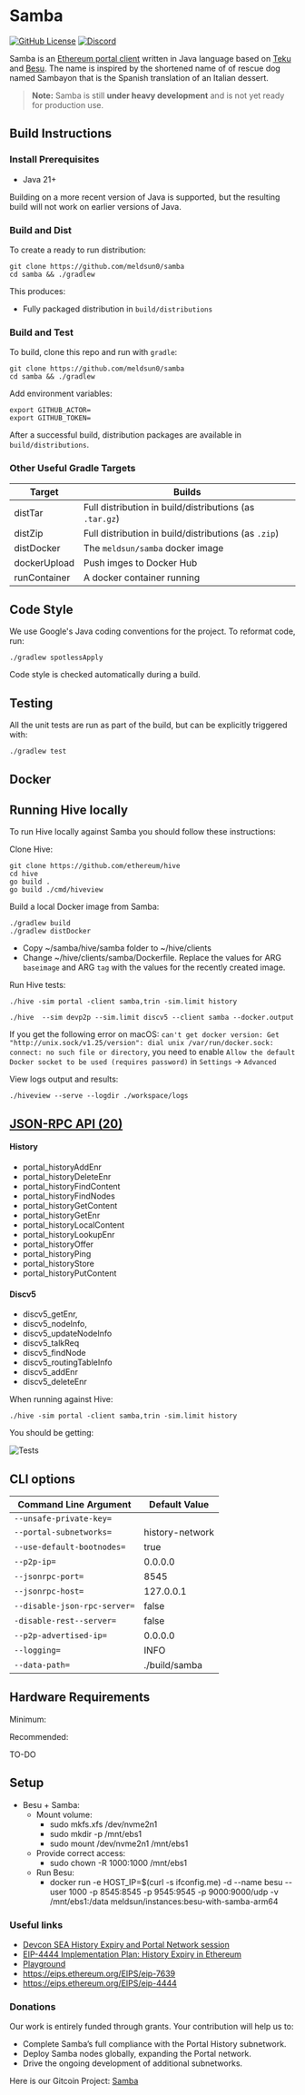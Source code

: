 # Samba

[![GitHub License](https://img.shields.io/badge/license-Apache%202.0-blue?style=flat-square)]()
[![Discord](https://img.shields.io/badge/Chat-on%20Discord-%235865F2?logo=discord&logoColor=white)](https://discord.com/channels/890617081744220180/1301231225276465152)


Samba is an [Ethereum portal client](https://github.com/ethereum/portal-network-specs) written in Java language based
on [Teku](https://github.com/Consensys/teku) and [Besu](https://github.com/hyperledger/besu).
The name is inspired by the shortened name of of rescue dog named Sambayon that is the Spanish translation of an Italian dessert.

> **Note:** Samba is still **under heavy development** and is not yet ready for production use.

## Build Instructions

### Install Prerequisites

* Java 21+

Building on a more recent version of Java is supported, but the resulting build will not work on earlier versions of Java.


### Build and Dist

To create a ready to run distribution:

```shell script
git clone https://github.com/meldsun0/samba
cd samba && ./gradlew

```

This produces:
- Fully packaged distribution in `build/distributions`
### Build and Test

To build, clone this repo and run with `gradle`:

```shell script
git clone https://github.com/meldsun0/samba
cd samba && ./gradlew

```
Add environment variables:

```shell script
export GITHUB_ACTOR=
export GITHUB_TOKEN=

```

After a successful build, distribution packages are available in `build/distributions`.

### Other Useful Gradle Targets

| Target       | Builds                                                  |
|--------------|---------------------------------------------------------|
| distTar      | Full distribution in build/distributions (as `.tar.gz`) |
| distZip      | Full distribution in build/distributions (as `.zip`)    |
| distDocker   | The `meldsun/samba` docker image                        |
| dockerUpload | Push imges to Docker Hub                                |
| runContainer | A docker container running                              |

## Code Style

We use Google's Java coding conventions for the project. To reformat code, run:

```shell script
./gradlew spotlessApply
```

Code style is checked automatically during a build.

## Testing

All the unit tests are run as part of the build, but can be explicitly triggered with:

```shell script
./gradlew test
```

## Docker

## Running Hive locally

To run Hive locally against Samba you should follow these instructions: 

Clone Hive:
```shell script
git clone https://github.com/ethereum/hive
cd hive
go build .
go build ./cmd/hiveview  
```

Build a local Docker image from Samba:
```shell script
./gradlew build         
./gradlew distDocker  
```

* Copy ~/samba/hive/samba folder to ~/hive/clients
* Change ~/hive/clients/samba/Dockerfile. Replace the values for ARG `baseimage` and ARG `tag` with the values for the recently created image. 

Run Hive tests:
```shell script
./hive -sim portal -client samba,trin -sim.limit history 
```

```shell script
./hive  --sim devp2p --sim.limit discv5 --client samba --docker.output 
```

If you get the following error on macOS: `can't get docker version: Get "http://unix.sock/v1.25/version": dial unix /var/run/docker.sock: connect: no such file or directory`, you 
need to enable `Allow the default Docker socket to be used (requires password)` in `Settings` -> `Advanced`

View logs output and results:
```shell script
./hiveview --serve --logdir ./workspace/logs
```
## [JSON-RPC API (20)](https://samba-portal-node.postman.co/workspace/Samba-Portal-Node-Workspace~8bf54719-5e6d-4476-8b33-6434dc57d833/request/33150235-eb63c4bf-82ff-477e-a17d-616657e9cdbc?action=share&creator=33150235&ctx=documentation&active-environment=33150235-5c222146-bd60-431b-bb15-f3f9dc8fc9cc)

#### History
- portal_historyAddEnr
- portal_historyDeleteEnr
- portal_historyFindContent
- portal_historyFindNodes
- portal_historyGetContent
- portal_historyGetEnr
- portal_historyLocalContent
- portal_historyLookupEnr
- portal_historyOffer
- portal_historyPing
- portal_historyStore
- portal_historyPutContent

#### Discv5
- discv5_getEnr,
- discv5_nodeInfo, 
- discv5_updateNodeInfo
- discv5_talkReq
- discv5_findNode
- discv5_routingTableInfo
- discv5_addEnr
- discv5_deleteEnr

When running against Hive:
```shell script
./hive -sim portal -client samba,trin -sim.limit history
```
You should be getting: 

![Tests](https://github.com/user-attachments/assets/9c812ad3-cd17-4abc-9f29-70991a80a71a)

## CLI options

| Command Line Argument        | Default Value   |
|------------------------------|-----------------|
| `--unsafe-private-key=`      |                 |
| `--portal-subnetworks=`      | history-network |
| `--use-default-bootnodes=`   | true            |
| `--p2p-ip=`                  | 0.0.0.0         |
| `--jsonrpc-port=`            | 8545            |
| `--jsonrpc-host=`            | 127.0.0.1       |
| `--disable-json-rpc-server=` | false           |
| `-disable-rest--server=`     | false           |
| `--p2p-advertised-ip=`       | 0.0.0.0         |
| `--logging=`                 | INFO            |
| `--data-path=`               | ./build/samba            |




## Hardware Requirements

Minimum:

Recommended:

TO-DO

## Setup

- Besu  + Samba:
  - Mount volume:
    - sudo mkfs.xfs /dev/nvme2n1
    - sudo mkdir -p /mnt/ebs1
    - sudo mount /dev/nvme2n1 /mnt/ebs1
  - Provide correct access:
    - sudo chown -R 1000:1000 /mnt/ebs1
  - Run Besu:
    - docker run -e HOST_IP=$(curl -s ifconfig.me) -d --name besu --user 1000 -p 8545:8545 -p 9545:9545 -p 9000:9000/udp -v /mnt/ebs1:/data  meldsun/instances:besu-with-samba-arm64 

### Useful links
* [Devcon SEA History Expiry and Portal Network session](https://notes.ethereum.org/_XVO7jmXTGOwZmhR5-3T9Q)
* [EIP-4444 Implementation Plan: History Expiry in Ethereum](https://hackmd.io/Dobc38YVQ1qmbbyI6LcFqA)
* [Playground](https://playground.open-rpc.org/?schemaUrl=https://raw.githubusercontent.com/ethereum/portal-network-specs/assembled-spec/jsonrpc/openrpc.json)
* https://eips.ethereum.org/EIPS/eip-7639
* https://eips.ethereum.org/EIPS/eip-4444

### Donations
Our work is entirely funded through grants.
Your contribution will help us to:

* Complete Samba’s full compliance with the Portal History subnetwork.
* Deploy Samba nodes globally, expanding the Portal network.
* Drive the ongoing development of additional subnetworks.


Here is our Gitcoin Project: [Samba](https://explorer.gitcoin.co/#/projects/0x686ab86d2f92275ae09e2034c56c81b3373a058d868c64c837f8df1540baa001)
